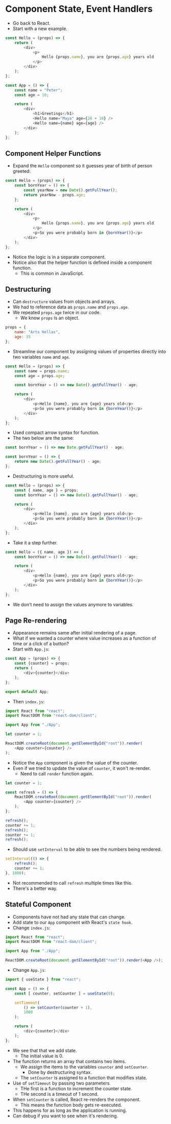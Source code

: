 # Component State, Event Handlers

- Go back to React.
- Start with a new example.
```javascript
const Hello = (props) => {
    return (
        <div>
            <p>
                Hello {props.name}, you are {props.age} years old
            </p>
        </div>
    );
};

const App = () => {
    const name = "Peter";
    const age = 10;

    return (
        <div>
            <h1>Greetings</h1>
            <Hello name="Maya" age={26 + 10} />
            <Hello name={name} age={age} />
        </div>
    );
};
```


## Component Helper Functions
- Expand the `Hello` component so it guesses year of birth of person greeted:
```javascript
const Hello = (props) => {
    const bornYear = () => {
        const yearNow = new Date().getFullYear();
        return yearNow - props.age;
    };

    return (
        <div>
            <p>
                Hello {props.name}, you are {props.age} years old
            </p>
            <p>So you were probably born in {bornYear()}</p>
        </div>
    );
};
```
- Notice the logic is in a separate component.
- Notice also that the helper function is defined inside a component function.
    - This is common in JavaScript.


## Destructuring
- Can `destructure` values from objects and arrays.
- We had to reference data as `props.name` and `props.age`.
- We repeated `props.age` twice in our code.
    - We know `props` is an object.
```javascript
props = {
    name: "Arto Hellas",
    age: 35
};
```
- Streamline our component by assigning values of properties directly into two variables `name` and `age`.
```javascript
const Hello = (props) => {
    const name = props.name;
    const age = props.age;

    const bornYear = () => new Date().getFullYear() - age;

    return (
        <div>
            <p>Hello {name}, you are {age} years old</p>
            <p>So you were probably born in {bornYear()}</p>
        </div>
    );
};
```
- Used compact arrow syntax for function.
- The two below are the same:
```javascript
const bornYear = () => new Date.getFullYear() - age;

const bornYear = () => {
    return new Date().getFullYear() - age;
};
```
- Destructuring is more useful.
```javascript
const Hello = (props) => {
    const { name, age } = props;
    const bornYear = () => new Date().getFullYear() - age;

    return (
        <div>
            <p>Hello {name}, you are {age} years old</p>
            <p>So you were probably born in {bornYear()}</p>
        </div>
    );
};
```
- Take it a step further.
```javascript
const Hello = ({ name, age }) => {
    const bornYear = () => new Date().getFullYear() - age;

    return (
        <div>
            <p>Hello {name}, you are {age} years old</p>
            <p>So you were probably born in {bornYear()}</p>
        </div>
    );
};
```
- We don't need to assign the values anymore to variables.


## Page Re-rendering
- Appearance remains same after initial rendering of a page.
- What if we wanted a counter where value increases as a function of time or a click of a button?
- Start with `App.js`:
```javascript
const App = (props) => {
    const {counter} = props;
    return (
        <div>{counter}</div>
    );
};

export default App;
```
- Then `index.js`:
```javascript
import React from "react";
import ReactDOM from "react-dom/client";

import App from "./App";

let counter = 1;

ReactDOM.createRoot(document.getElementById("root")).render(
    <App counter={counter} />
);
```
- Notice the `App` component is given the value of the counter.
- Even if we tried to update the value of `counter`, it won't re-render.
    - Need to call `render` function again.
```javascript
let counter = 1;

const refresh = () => {
    ReactDOM.createRoot(document.getElementById("root")).render(
        <App counter={counter} />
    );
};

refresh();
counter += 1;
refresh();
counter += 1;
refresh();
```
- Should use `setInterval` to be able to see the numbers being rendered.
```javascript
setInterval(() => {
    refresh();
    counter += 1;
}, 1000);
```
- Not recommended to call `refresh` multiple times like this.
- There's a better way.


## Stateful Component
- Components have not had any state that can change.
- Add state to our `App` component with React's `state hook`.
- Change `index.js`:
```javascript
import React from "react";
import ReactDOM from "react-dom/client";

import App from "./App";

ReactDOM.createRoot(document.getElementById("root")).render(<App />);
```
- Change `App.js`:
```javascript
import { useState } from "react";

const App = () => {
    const [ counter, setCounter ] = useState(0);

    setTimeout(
        () => setCounter(counter + 1),
        1000
    );

    return (
        <div>{counter}</div>
    );
};
```
- We see that that we add state.
    - The initial value is 0.
- The function returns an array that contains two items.
    - We assign the items to the variables `counter` and `setCounter`.
        - Done by destructuring syntax.
    - The `setCounter` is assigned to a function that modifies state.
- Use of `setTimeout` by passing two parameters.
    - THe first is a function to increment the counter state.
    - THe second is a timeout of 1 second.
- When `setCounter` is called, React re-renders the component.
    - This means the function body gets re-executed.
- This happens for as long as the application is running.
- Can debug if you want to see when it's rendering.


